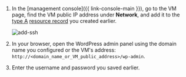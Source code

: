 1. In the [management console]({{ link-console-main }}), go to the VM page, find the VM public IP address under **Network**, and add it to the [type A](../../../dns/concepts/resource-record.md#a) [resource record](../../../dns/concepts/dns-zone.md) you created earlier.

   ![add-ssh](../../../_assets/tutorials/wordpress/vm-create-5.png)

1. In your browser, open the WordPress admin panel using the domain name you configured or the VM's address: `http://<domain_name_or_VM_public_address>/wp-admin`.
1. Enter the username and password you saved earlier.